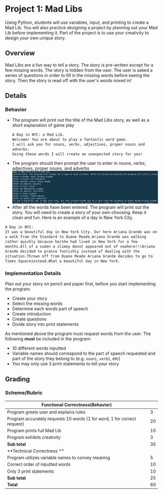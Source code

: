 # Project 1: Mad Libs

Using Python, students will use variables, input, and printing to create a Mad Lib. You will also practice *designing* a project by planning out your Mad Lib before implementing it.  Part of the project is to use your creativity to design your own unique story.

## Overview
Mad Libs are a fun way to tell a story. The story is pre-written except for a few missing words.  The story is hidden from the user.  The user is asked a series of questions in order to fill in the missing words before seeing the story. Then the story is read off with the user's words mixed in!

## Details
### Behavior
* The program will print out the title of the Mad Libs story, as well as a short explanation of game play    
    ```
    A Day in NYC: a Mad Lib.
    Welcome! You are about to play a fantastic word game. 
    I will ask you for nouns, verbs, adjectives, proper nouns and adverbs. 
    Using those words I will create an unexpected story for you!
    ```
* The program should then prompt the user to enter in nouns, verbs, adjectives, proper nouns, and adverbs
![Example running](mad_libs_screen_shot.png)
* After all the words have been entered. The program will print out the story.  You will need to create a story of your own choosing.  Keep it clean and fun.  Here is an example of a day in New York City.
```
A Day in NYC: 
It was a beautiful day in New York City. Our hero Ariana Grande was on a walk from the Standard to Duane Reade.Ariana Grande was walking rather quickly because he/she had lived in New York for a few months.All of a suden a slimey donut appeared out of nowhere!!!Ariana Grande decided to prance foolishly instead of dealing with the situation.Thrown off from Duane Reade Ariana Grande decides to go to Times Squareinstead.What a beautiful day in New York.
```

### Implementation Details
Plan out your story on pencil and paper first, before you start implementing the program.
* Create your story
* Select the missing words
* Determine each words part of speech
* Create introduction
* Create questions
* Divide story into print statements

As mentioned above the program must request words from the user. The following **must** be included in the program: 
* 10 different words inputted
* Variable names should correspond to the part of speech requested and part of the story they belong to (e.g. `noun1`, `verb2`, etc)
* You may only use 3 print statements to tell your story

## Grading 
### Scheme/Rubric
| **Functional Correctness(Behavior)**                                |     |
| --------------------------------------------------------------- |-----|
| Program greets user and explains rules  | 3   |
| Program accurately requests 10 words (1 for word, 1 for correct request)| 20|
| Program prints full Mad Lib | 10   |
| Program exhibits creativity               | 3   |
| **Sub total**                                                   | 35  |
| **Technical Correctness   **                                    |     |
| Program utilizes variable names to convey meaning               | 5  |
| Correct order of inputted words                                 | 10  |
| Only 3 print statements                                         | 10  |
| **Sub total**                                                   | 25  |
| **Total**                                                       | 60 |



